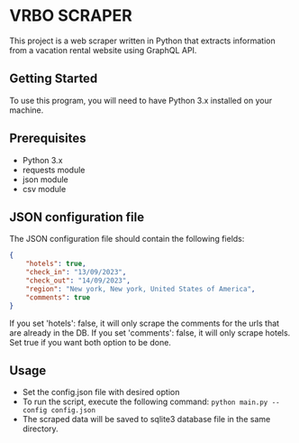 # VRBO SCRAPER
This project is a web scraper written in Python that extracts information from a vacation rental website using GraphQL API.

## Getting Started
To use this program, you will need to have Python 3.x installed on your machine.

## Prerequisites
- Python 3.x
- requests module
- json module
- csv module
## JSON configuration file

The JSON configuration file should contain the following fields:
```JSON
{
    "hotels": true,
    "check_in": "13/09/2023",
    "check_out": "14/09/2023",
    "region": "New york, New york, United States of America",
    "comments": true
}
```
If you set 'hotels': false, it will only scrape the comments for the urls that are already in the DB.
If you set 'comments': false, it will only scrape hotels.
Set true if you want both option to be done.
## Usage
- Set the config.json file with desired option
- To run the script, execute the following command:
```python main.py --config config.json```
- The scraped data will be saved to sqlite3 database file in the same directory.

